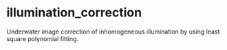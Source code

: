 # illumination_correction
Underwater image correction of inhomogeneous illumination by using least square polynomial fitting.
